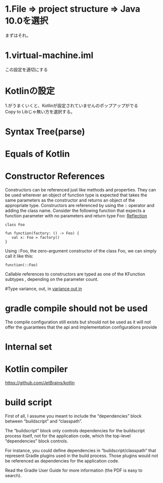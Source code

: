 # 1.File => project structure => Java 10.0を選択
まずはそれ。

# 1.virtual-machine.iml
この設定を適切にする

# Kotlinの設定
1.がうまくいくと、Kotlinが設定されていませんのポップアップがでる  
Copy to Libじゃ無い方を選択する。

# Syntax Tree(parse)

# Equals of Kotlin


# Constructor References
Constructors can be referenced just like methods and properties. They can be used wherever an object of function type is expected that takes the same parameters as the constructor and returns an object of the appropriate type. Constructors are referenced by using the :: operator and adding the class name. Consider the following function that expects a function parameter with no parameters and return type Foo:
[Reflection](https://kotlinlang.org/docs/reference/reflection.html)

```
class Foo

fun function(factory: () -> Foo) {
   val x: Foo = factory()
}
```
Using ::Foo, the zero-argument constructor of the class Foo, we can simply call it like this:

```
function(::Foo)
```

   Callable references to constructors are typed as one of the KFunction<out R> subtypes , depending on the parameter count.
   
#Type variance, out, in
[variance out in](https://kotlinlang.org/docs/reference/generics.html)

# gradle compile should not be used
The compile configuration still exists but should not be used as it will not offer the guarantees that the api and implementation configurations provide

# Internal set

# Kotlin compiler
https://github.com/JetBrains/kotlin

# build script
First of all, I assume you meant to include the “dependencies” block between “buildscript” and “classpath”.

The “buildscript” block only controls dependencies for the buildscript process itself, not for the application code, which the top-level “dependencies” block controls.

For instance, you could define dependencies in “buildscript/classpath” that represent Gradle plugins used in the build process. Those plugins would not be referenced as dependencies for the application code.

Read the Gradle User Guide for more information (the PDF is easy to search).